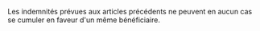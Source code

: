 Les indemnités prévues aux articles précédents ne peuvent en aucun cas se cumuler en faveur d'un même bénéficiaire.

